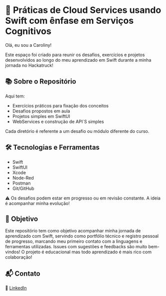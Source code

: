 # 🧠 Práticas de Cloud Services usando Swift com ênfase em Serviços Cognitivos

Olá, eu sou a Caroliny!

Este espaço foi criado para reunir os desafios, exercícios e projetos desenvolvidos ao longo do meu aprendizado em Swift durante a minha jornada no Hackatruck!


## 📚 Sobre o Repositório

Aqui tem:

- Exercícios práticos para fixação dos conceitos 
-  Desafios propostos em aula
-  Projetos simples em SwiftUI
- WebServices e construção de API´S simples

Cada diretório é referente a um desafio ou módulo diferente do curso.

## 🛠️ Tecnologias e Ferramentas

- Swift
- SwiftUI
- Xcode
- Node-Red
- Postman
- Git/GitHub


 ⚠️ Os desafios podem estar em progresso ou em revisão constante. A ideia é acompanhar minha evolução!


##  🧩 Objetivo

Este repositório tem como objetivo acompanhar minha jornada de aprendizado com Swift, servindo como portfólio técnico e registro pessoal de progresso, marcando meu primeiro contato com a linguagens e ferramentas utilizadas. Issues com sugestões e feedbacks
são muito bem-vindos! O projeto é educacional mas todo aprendizado é mais rico com colaboração!


## 📬 Contato
 
🔗 [LinkedIn](https://www.linkedin.com/in/caroliny-martins/)

